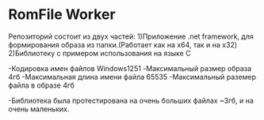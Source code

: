 # RomFile Worker

Репозиторий состоит из двух частей:
1)Приложение .net framework, для формирования образа из папки.(Работает как на x64, так и на x32)
2)Библиотеку с примером использования на языке C


-Кодировка имен файлов Windows1251
-Максимальный размер образа 4гб
-Максимальная длина имени файла 65535
-Максимальный раземер файла в образе 4гб

-Библиотека была протестирована на очень больших файлах ~3гб, и на очень маленьких.
